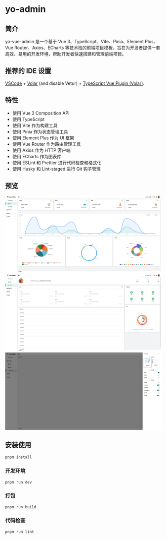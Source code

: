 # yo-admin

## 简介

yo-vue-admin 是一个基于 Vue 3、TypeScript、Vite、Pinia、Element Plus、Vue Router、Axios、ECharts 等技术栈的前端项目模板，旨在为开发者提供一套高效、易用的开发环境，帮助开发者快速搭建和管理前端项目。

## 推荐的 IDE 设置

[VSCode](https://code.visualstudio.com/) + [Volar](https://marketplace.visualstudio.com/items?itemName=Vue.volar) (and disable Vetur) + [TypeScript Vue Plugin (Volar)](https://marketplace.visualstudio.com/items?itemName=Vue.vscode-typescript-vue-plugin).

## 特性

- 使用 Vue 3 Composition API
- 使用 TypeScript
- 使用 Vite 作为构建工具
- 使用 Pinia 作为状态管理工具
- 使用 Element Plus 作为 UI 框架
- 使用 Vue Router 作为路由管理工具
- 使用 Axios 作为 HTTP 客户端
- 使用 ECharts 作为图表库
- 使用 ESLint 和 Prettier 进行代码检查和格式化
- 使用 Husky 和 Lint-staged 进行 Git 钩子管理

## 预览

![alt text](./public/image.png)
![alt text](./public/image2.png)
![alt text](./public/image3.png)

## 安装使用

```sh
pnpm install
```

### 开发环境

```sh
pnpm run dev
```

### 打包

```sh
pnpm run build
```

### 代码检查

```sh
pnpm run lint
```

